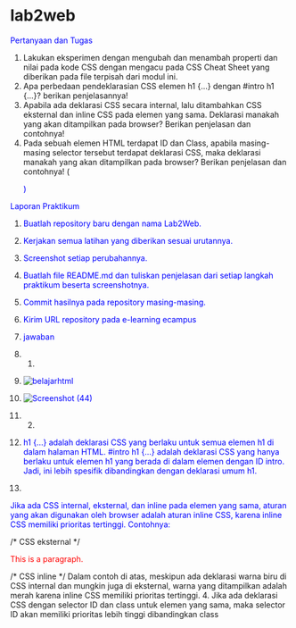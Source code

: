 # lab2web
Pertanyaan dan Tugas
1. Lakukan eksperimen dengan mengubah dan menambah properti dan nilai pada kode CSS
dengan mengacu pada CSS Cheat Sheet yang diberikan pada file terpisah dari modul ini.
2. Apa perbedaan pendeklarasian CSS elemen h1 {...} dengan #intro h1 {...}? berikan
penjelasannya!
3. Apabila ada deklarasi CSS secara internal, lalu ditambahkan CSS eksternal dan inline CSS pada
elemen yang sama. Deklarasi manakah yang akan ditampilkan pada browser? Berikan
penjelasan dan contohnya!
4. Pada sebuah elemen HTML terdapat ID dan Class, apabila masing-masing selector tersebut
terdapat deklarasi CSS, maka deklarasi manakah yang akan ditampilkan pada browser?
Berikan penjelasan dan contohnya! ( <p id="paragraf-1" class="text-paragraf"> )

Laporan Praktikum
1. Buatlah repository baru dengan nama Lab2Web.
2. Kerjakan semua latihan yang diberikan sesuai urutannya.
3. Screenshot setiap perubahannya.
4. Buatlah file README.md dan tuliskan penjelasan dari setiap langkah praktikum beserta
screenshotnya.
5. Commit hasilnya pada repository masing-masing.
6. Kirim URL repository pada e-learning ecampus

7. jawaban
8. 1.
9. ![belajarhtml](https://github.com/user-attachments/assets/09ca674e-847e-410b-b1a8-4ae082bb0dd0)
10. ![Screenshot (44)](https://github.com/user-attachments/assets/bb10e016-51a1-4640-bd66-156b60acdcbf)
11. 2.
12. h1 {...} adalah deklarasi CSS yang berlaku untuk semua elemen h1 di dalam halaman HTML.
#intro h1 {...} adalah deklarasi CSS yang hanya berlaku untuk elemen h1 yang berada di dalam elemen dengan ID intro. Jadi, ini lebih spesifik dibandingkan dengan deklarasi umum h1.
3.
Jika ada CSS internal, eksternal, dan inline pada elemen yang sama, aturan yang akan digunakan oleh browser adalah aturan inline CSS, karena inline CSS memiliki prioritas tertinggi. Contohnya:
<head>
  <style>
    p { color: blue; } /* CSS internal */
  </style>
  <link rel="stylesheet" href="style.css"> /* CSS eksternal */
</head>
<body>
  <p style="color: red;">This is a paragraph.</p> /* CSS inline */
</body>
Dalam contoh di atas, meskipun ada deklarasi warna biru di CSS internal dan mungkin juga di eksternal, warna yang ditampilkan adalah merah karena inline CSS memiliki prioritas tertinggi.
4.
Jika ada deklarasi CSS dengan selector ID dan class untuk elemen yang sama, maka selector ID akan memiliki prioritas lebih tinggi dibandingkan class
